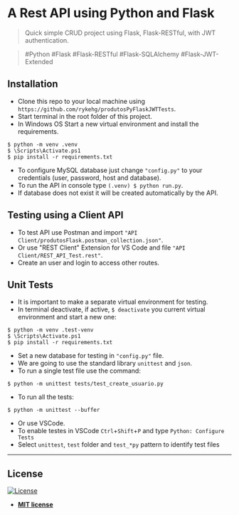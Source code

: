 # A Rest API using Python and Flask
> Quick simple CRUD project using Flask, Flask-RESTful, with JWT authentication.

> #Python #Flask #Flask-RESTful #Flask-SQLAlchemy #Flask-JWT-Extended

## Installation
- Clone this repo to your local machine using `https://github.com/rykehg/produtosPyFlaskJWTTests`.
- Start terminal in the root folder of this project.
- In Windows OS Start a new virtual environment and install the requirements.
```shell
$ python -m venv .venv
$ \Scripts\Activate.ps1
$ pip install -r requirements.txt
```
- To configure MySQL database just change `"config.py"` to your credentials (user, password, host and database).
- To run the API in console type `(.venv) $ python run.py`.
- If database does not exist it will be created automatically by the API.

## Testing using a Client API
- To test API use Postman and import `"API Client/produtosFlask.postman_collection.json"`.
- Or use "REST Client" Extension for VS Code and file `"API Client/REST_API_Test.rest"`.
- Create an user and login to access other routes.

## Unit Tests
- It is important to make a separate virtual environment for testing.
- In terminal deactivate, if active, `$ deactivate` you current virtual environment and start a new one:
```shell
$ python -m venv .test-venv
$ \Scripts\Activate.ps1
$ pip install -r requirements.txt
```

- Set a new database for testing in `"config.py"` file.
- We are going to use the standard library `unittest` and `json`.
- To run a single test file use the command:
```shell
$ python -m unittest tests/test_create_usuario.py
```

- To run all the tests:
```shell
$ python -m unittest --buffer
```

- Or use VSCode.
- To enable testes in VSCode `Ctrl`+`Shift`+`P` and type `Python: Configure Tests`
- Select `unittest`, `test` folder and `test_*py` pattern to identify test files

---

## License

[![License](http://img.shields.io/:license-mit-blue.svg?style=flat-square)](http://badges.mit-license.org)

- **[MIT license](http://opensource.org/licenses/mit-license.php)**

